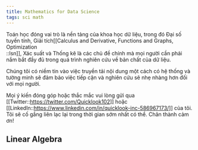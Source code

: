 ```yaml
---
title: Mathematics for Data Science
tags: sci math
---
```


Toán học đóng vai trò là nền tảng của khoa học dữ liệu, trong đó Đại số tuyến tính, Giải tích[[Calculus and Derivative, Functions and Graphs, Optimization<br/>::lsn]], Xác suất và Thống kê là các chủ đề chính mà mọi người cần phải nắm bắt đầy đủ trong quá trình nghiên cứu về bản chất của dữ liệu.

Chúng tôi có niềm tin vào việc truyền tải nội dung một cách có hệ thống và tường minh sẽ đảm bảo việc tiếp cận và nghiên cứu sẽ nhẹ nhàng hơn đối với mọi người.

Mọi ý kiến đóng góp hoặc thắc mắc vui lòng gửi qua [[Twitter::https://twitter.com/Quicklook102]] hoặc [[LinkedIn::https://www.linkedin.com/in/quicklook-inc-586967173/]] của tôi. Tôi sẽ cố gắng liên lạc lại trong thời gian sớm nhất có thể. Chân thành cảm ơn!

## Linear Algebra

